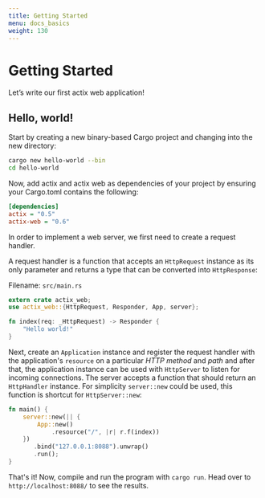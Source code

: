 ```yaml
---
title: Getting Started
menu: docs_basics
weight: 130
---
```


# Getting Started

Let’s write our first actix web application!

## Hello, world!

Start by creating a new binary-based Cargo project and changing into the new directory:

```bash
cargo new hello-world --bin
cd hello-world
```

Now, add actix and actix web as dependencies of your project by ensuring your Cargo.toml
contains the following:

```ini
[dependencies]
actix = "0.5"
actix-web = "0.6"
```

In order to implement a web server, we first need to create a request handler.

A request handler is a function that accepts an `HttpRequest` instance as its only parameter
and returns a type that can be converted into `HttpResponse`:

Filename: `src/main.rs`

```rust
extern crate actix_web;
use actix_web::{HttpRequest, Responder, App, server};

fn index(req: _HttpRequest) -> Responder {
    "Hello world!"
}
```

Next, create an `Application` instance and register the request handler with
the application's `resource` on a particular *HTTP method* and *path* and
after that, the application instance can be used with `HttpServer` to listen
for incoming connections. The server accepts a function that should return an
`HttpHandler` instance.  For simplicity `server::new` could be used, this
function is shortcut for `HttpServer::new`:

```rust
fn main() {
    server::new(|| {
        App::new()
            .resource("/", |r| r.f(index))
    })
       .bind("127.0.0.1:8088").unwrap()
       .run();
}
```

That's it! Now, compile and run the program with `cargo run`.
Head over to ``http://localhost:8088/`` to see the results.
